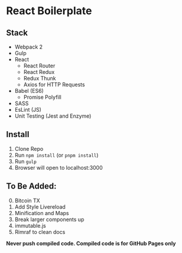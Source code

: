 # React Boilerplate

## Stack
* Webpack 2
* Gulp
* React
  * React Router
  * React Redux
  * Redux Thunk
  * Axios for HTTP Requests
* Babel (ES6)
  * Promise Polyfill
* SASS
* EsLint (JS)
* Unit Testing (Jest and Enzyme)

## Install
1. Clone Repo
2. Run `npm install` (or `pnpm install`)
3. Run `gulp`
4. Browser will open to localhost:3000

## To Be Added:
0. Bitcoin TX
1. Add Style Livereload
2. Minification and Maps
3. Break larger components up
4. immutable.js
5. Rimraf to clean docs

**Never push compiled code. Compiled code is for GitHub Pages only**